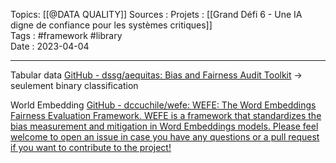 Topics: [[@DATA QUALITY]]
Sources :
Projets : [[Grand Défi 6 - Une IA digne de confiance pour les systèmes critiques]]  
Tags : #framework #library  
Date : 2023-04-04
***

Tabular data
[GitHub - dssg/aequitas: Bias and Fairness Audit Toolkit](https://github.com/dssg/aequitas)
-> seulement binary classification 


World Embedding
[GitHub - dccuchile/wefe: WEFE: The Word Embeddings Fairness Evaluation Framework. WEFE is a framework that standardizes the bias measurement and mitigation in Word Embeddings models. Please feel welcome to open an issue in case you have any questions or a pull request if you want to contribute to the project!](https://github.com/dccuchile/wefe)
